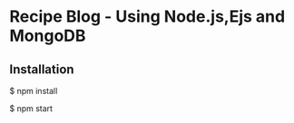 
# Recipe Blog - Using Node.js,Ejs and MongoDB

## Installation
$ npm install

$ npm start









